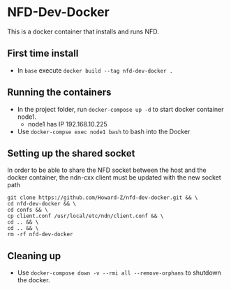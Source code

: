# NFD-Dev-Docker
This is a docker container that installs and runs NFD.

## First time install
- In `base` execute `docker build --tag nfd-dev-docker .`

## Running the containers
- In the project folder, run `docker-compose up -d` to start docker container node1.
  - node1 has IP 192.168.10.225 
- Use `docker-compse exec node1 bash` to bash into the Docker

## Setting up the shared socket
In order to be able to share the NFD socket between the host and the docker container, the ndn-cxx client must be updated with the new socket path
```
git clone https://github.com/Howard-Z/nfd-dev-docker.git && \
cd nfd-dev-docker && \
cd confs && \
cp client.conf /usr/local/etc/ndn/client.conf && \
cd .. && \
cd .. && \
rm -rf nfd-dev-docker
```

## Cleaning up
- Use `docker-compose down -v --rmi all --remove-orphans` to shutdown the docker.

